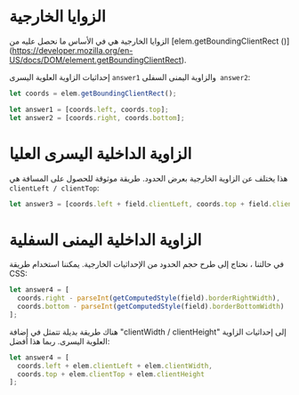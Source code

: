 # الزوايا الخارجية

الزوايا الخارجية هي في الأساس ما نحصل عليه من [elem.getBoundingClientRect ()] (https://developer.mozilla.org/en-US/docs/DOM/element.getBoundingClientRect).

إحداثيات الزاوية العلوية اليسرى `answer1` والزاوية اليمنى السفلى` answer2`:

```js
let coords = elem.getBoundingClientRect();

let answer1 = [coords.left, coords.top];
let answer2 = [coords.right, coords.bottom];
```

# الزاوية الداخلية اليسرى العليا

هذا يختلف عن الزاوية الخارجية بعرض الحدود. طريقة موثوقة للحصول على المسافة هي `clientLeft / clientTop`:

```js
let answer3 = [coords.left + field.clientLeft, coords.top + field.clientTop];
```

# الزاوية الداخلية اليمنى السفلية
في حالتنا ، نحتاج إلى طرح حجم الحدود من الإحداثيات الخارجية.
يمكننا استخدام طريقة CSS:

```js
let answer4 = [
  coords.right - parseInt(getComputedStyle(field).borderRightWidth),
  coords.bottom - parseInt(getComputedStyle(field).borderBottomWidth)
];
```

هناك طريقة بديلة تتمثل في إضافة "clientWidth / clientHeight" إلى إحداثيات الزاوية العلوية اليسرى. ربما هذا أفضل:

```js
let answer4 = [
  coords.left + elem.clientLeft + elem.clientWidth,
  coords.top + elem.clientTop + elem.clientHeight
];
```

